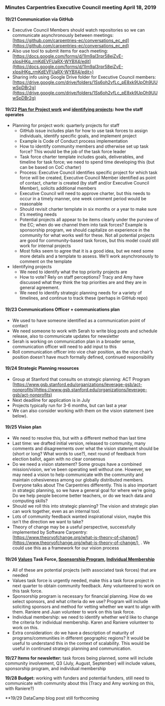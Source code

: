 ### Minutes Carpentries Executive Council meeting April 18, 2019

#### 19/21 Communication via GitHub

- Executive Council Members should watch repositories so we can communicate asynchronously between meetings: [https://github.com/carpentries-ec/conversations_ec_ed](https://github.com/carpentries-ec/conversations_ec_ed)
- Also use tool to submit items for each meeting: [https://docs.google.com/forms/d/1Im9aI3rpr58eiZvE-xIpsiHKg_rmKdEVFUaRX-WYBX4/edit](https://docs.google.com/forms/d/1Im9aI3rpr58eiZvE-xIpsiHKg_rmKdEVFUaRX-WYBX4/edit>)
- Sharing info using Google Drive folder for Executive Council members: [https://drive.google.com/drive/folders/1Ss6oh2vfLc_pE8xk9UpOh9UUwSpDBr2g](https://drive.google.com/drive/folders/1Ss6oh2vfLc_pE8xk9UpOh9UUwSpDBr2g)

#### **19/22** [**Plan for Project work**](https://github.com/carpentries-ec/conversations_ec_ed/issues/45) **and** [**identifying projects**](https://github.com/carpentries-ec/conversations_ec_ed/issues/46)**:** how the staff operates

- Planning for project work: quarterly projects for staff
  - GitHub issue includes plan for how to use task forces to assign individuals, identify specific goals, and implement project
  - Example is Code of Conduct process implementation
  - How to identify community members and otherwise set up task force? This would be the job of the task force leader
  - Task force charter template includes goals, deliverables, and timeline for task force; we need to spend time developing this (but can be based on CoC charter)
  - Process: Executive Council identifies specific project for which task force will be created, Executive Council Member identified as point of contact, charter is created (by staff and/or Executive Council Member), solicits additional members
  - Executive Council will need to approve charter, but this needs to occur in a timely manner, one week comment period would be reasonable
  - Should revisit charter template in six months or a year to make sure it’s meeting needs
  - Potential projects all appear to be items clearly under the purview of the EC; when do we channel them into task forces? Example is sponsorship program, we should capitalize on experience in the community for what works well for these. Not all potential projects are good for community-based task forces, but this model could still work for internal projects
  - Most folks seem to agree that it is a good idea, but we need some more details and a template to assess. We’ll work asynchronously to comment on the template
- Identifying projects
  - We need to identify what the top priority projects are
  - How to vote? Rely on staff perceptions? Tracy and Amy have discussed what they think the top priorities are and they are in general agreement.
  - We need to identify strategic planning needs for a variety of timelines, and continue to track these (perhaps in GitHub repo)

#### 19/23 Communications Officer + communications plan

- We used to have someone identified as a communication point of contact
- We need someone to work with Serah to write blog posts and schedule release, also to communicate updates for newsletter
- Serah is working on communication plan in a broader sense, communication officer will need to add input to this
- Roll communication officer into vice chair position, as the vice chair’s position doesn't have much formally defined, continued responsibility

#### 19/24 Strategic Planning resources

- Group at Stanford that consults on strategic planning: ACT Program [https://www.gsb.stanford.edu/organizations/leverage-gsb/act-nonprofits](https://www.gsb.stanford.edu/organizations/leverage-gsb/act-nonprofits)
- Next deadline for application is in July
- Projects typically run for 3-6 months, but can last a year
- We can also consider working with them on the vision statement (see below). 

#### 19/25 Vision plan

- We need to resolve this, but with a different method than last time
- Last time: we drafted initial version, released to community, many comments and disagreements over what the vision statement should be (short or long? What words to use?), next round of feedback from election ballot, again with no clear consensus
- Do we need a vision statement? Some groups have a combined mission/vision, we’ve been operating well without one. However, we may need a vision to help communicate with the community and maintain cohesiveness among our globally distributed members. Everyone talks about The Carpentries differently. This is also important in strategic planning, so we have a general goal for where we’re going. Do we help people become better teachers, or do we teach data and computing skills? 
-  Should we roll this into strategic planning? The vision and strategic plan can work together, even as an internal tool. 
-  Lots of community feedback wanted inspirational vision, maybe this isn't the direction we want to take?
- Theory of change may be a useful perspective, successfully implemented by Software Carpentry: [https://www.theoryofchange.org/what-is-theory-of-change/](https://www.theoryofchange.org/what-is-theory-of-change/)  . We could use this as a framework for our vision process

#### 19/26 [Values](https://github.com/carpentries-ec/conversations_ec_ed/issues/20) Task Force, [Sponsorship Program](https://github.com/carpentries-ec/conversations_ec_ed/issues/48), [Individual Membership](https://github.com/carpentries-ec/conversations_ec_ed/issues/47)

- All of these are potential projects (with associated task forces) that are needed
- Values task force is urgently needed, make this a task force project in next quarter to obtain community feedback. Amy volunteered to work on this task force. 
-  Sponsorship program is necessary for financial planning. How do we select sponsors, and what criteria do we use? Program will include soliciting sponsors and method for vetting whether we want to align with them. Raniere and Juan volunteer to work on this task force.
-  Individual membership: we need to identify whether we’d like to change the criteria for individual membership. Karen and Raniere volunteer to work on this.
-  Extra consideration: do we have a description of maturity of programs/communities in different geographic regions? It would be useful to understand this in the context of scalability. This would be useful in continued strategic planning and communication.

**19/27 Items for newsletter:** task forces being planned, some will include community involvement, Q3 (July, August, September) will include values, sponsorship program, and individual membership 

**19/28 Budget:** working with funders and potential funders, still need to communicate with community about this (Tracy and Amy working on this, with Raniere?)

**19/29 DataCamp blog post still forthcoming
